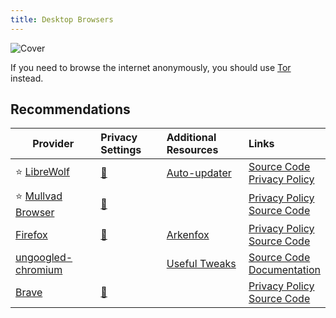 ```yaml
---
title: Desktop Browsers
---
```


![Cover](/assets/covers/desktop-browsers.png)

If you need to browse the internet anonymously, you should use [Tor](/recommendations/internet-browsing/tor) instead.

## Recommendations


| Provider | Privacy Settings | Additional Resources | Links |
| --- | :-- | :-- | :-- |
| :star: [LibreWolf](https://librewolf.net/) | <a href="/privacy-settings/software/browsers/firefox/desktop">:link:</a> | [Auto-updater](https://github.com/ltguillaume/librewolf-winupdater) | [Source Code](https://codeberg.org/librewolf/source)<br/>[Privacy Policy](https://librewolf.net/privacy-policy/) |
| :star: [Mullvad Browser](https://mullvad.net/en/browser) | <a href="/privacy-settings/software/browsers/firefox/desktop">:link:</a> |  | [Privacy Policy](https://mullvad.net/en/help/privacy-policy)<br/>[Source Code](https://gitlab.torproject.org/tpo/applications/mullvad-browser)  |
| [Firefox](https://firefox.com/) | <a href="/privacy-settings/software/browsers/firefox/desktop">:link:</a> | [Arkenfox](https://github.com/arkenfox/user.js) | [Privacy Policy](https://mozilla.org/privacy/firefox)<br/>[Source Code](https://hg.mozilla.org/mozilla-central)  |
| [ungoogled-chromium](https://ungoogled-software.github.io/) |  | [Useful Tweaks](https://ungoogled-software.github.io/ungoogled-chromium-wiki/user-resources) | [Source Code](https://github.com/ungoogled-software)<br/>[Documentation](https://ungoogled-software.github.io/ungoogled-chromium-wiki/) |
| [Brave](https://brave.com/) | <a href="https://github.com/StellarSand/privacy-settings/blob/main/Privacy%20Settings/Brave.md">:link:</a> |  | [Privacy Policy](https://brave.com/privacy/browser)<br/>[Source Code](https://github.com/brave/brave-browser)  |
